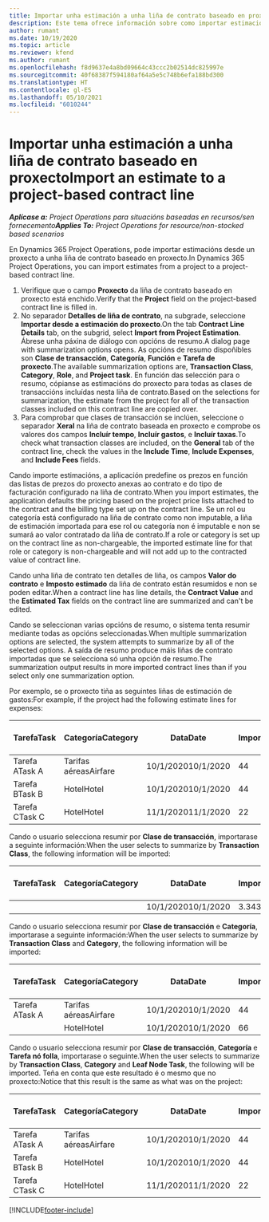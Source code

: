 ```yaml
---
title: Importar unha estimación a unha liña de contrato baseado en proxecto
description: Este tema ofrece información sobre como importar estimacións dun proxecto a unha liña de contrato.
author: rumant
ms.date: 10/19/2020
ms.topic: article
ms.reviewer: kfend
ms.author: rumant
ms.openlocfilehash: f8d9637e4a8bd09664c43ccc2b02514dc825997e
ms.sourcegitcommit: 40f68387f594180af64a5e5c748b6efa188bd300
ms.translationtype: HT
ms.contentlocale: gl-ES
ms.lasthandoff: 05/10/2021
ms.locfileid: "6010244"
---
```

# <a name="import-an-estimate-to-a-project-based-contract-line"></a><span data-ttu-id="563f5-103">Importar unha estimación a unha liña de contrato baseado en proxecto</span><span class="sxs-lookup"><span data-stu-id="563f5-103">Import an estimate to a project-based contract line</span></span>

<span data-ttu-id="563f5-104">_**Aplícase a:** Project Operations para situacións baseadas en recursos/sen fornecemento_</span><span class="sxs-lookup"><span data-stu-id="563f5-104">_**Applies To:** Project Operations for resource/non-stocked based scenarios_</span></span>

<span data-ttu-id="563f5-105">En Dynamics 365 Project Operations, pode importar estimacións desde un proxecto a unha liña de contrato baseado en proxecto.</span><span class="sxs-lookup"><span data-stu-id="563f5-105">In Dynamics 365 Project Operations, you can import estimates from a project to a project-based contract line.</span></span>

1. <span data-ttu-id="563f5-106">Verifique que o campo **Proxecto** da liña de contrato baseado en proxecto está enchido.</span><span class="sxs-lookup"><span data-stu-id="563f5-106">Verify that the **Project** field on the project-based contract line is filled in.</span></span>
2. <span data-ttu-id="563f5-107">No separador **Detalles de liña de contrato**, na subgrade, seleccione **Importar desde a estimación do proxecto**.</span><span class="sxs-lookup"><span data-stu-id="563f5-107">On the tab **Contract Line Details** tab, on the subgrid, select **Import from Project Estimation**.</span></span> <span data-ttu-id="563f5-108">Ábrese unha páxina de diálogo con opcións de resumo.</span><span class="sxs-lookup"><span data-stu-id="563f5-108">A dialog page with summarization options opens.</span></span> <span data-ttu-id="563f5-109">As opcións de resumo dispoñibles son **Clase de transacción**, **Categoría**, **Función** e **Tarefa de proxecto**.</span><span class="sxs-lookup"><span data-stu-id="563f5-109">The available summarization options are, **Transaction Class**, **Category**, **Role**, and **Project task**.</span></span> <span data-ttu-id="563f5-110">En función das selección para o resumo, cópianse as estimacións do proxecto para todas as clases de transaccións incluídas nesta liña de contrato.</span><span class="sxs-lookup"><span data-stu-id="563f5-110">Based on the selections for summarization, the estimate from the project for all of the transaction classes included on this contract line are copied over.</span></span> 
3. <span data-ttu-id="563f5-111">Para comprobar que clases de transacción se inclúen, seleccione o separador **Xeral** na liña de contrato baseada en proxecto e comprobe os valores dos campos **Incluír tempo**, **Incluír gastos**, e **Incluír taxas**.</span><span class="sxs-lookup"><span data-stu-id="563f5-111">To check what transaction classes are included, on the **General** tab of the contract line, check the values in the **Include Time**, **Include Expenses**, and **Include Fees** fields.</span></span>

<span data-ttu-id="563f5-112">Cando importe estimacións, a aplicación predefine os prezos en función das listas de prezos do proxecto anexas ao contrato e do tipo de facturación configurado na liña de contrato.</span><span class="sxs-lookup"><span data-stu-id="563f5-112">When you import estimates, the application defaults the pricing based on the project price lists attached to the contract and the billing type set up on the contract line.</span></span> <span data-ttu-id="563f5-113">Se un rol ou categoría está configurado na liña de contrato como non imputable, a liña de estimación importada para ese rol ou categoría non é imputable e non se sumará ao valor contratado da liña de contrato.</span><span class="sxs-lookup"><span data-stu-id="563f5-113">If a role or category is set up on the contract line as non-chargeable, the imported estimate line for that role or category is non-chargeable and will not add up to the contracted value of contract line.</span></span>

<span data-ttu-id="563f5-114">Cando unha liña de contrato ten detalles de liña, os campos **Valor do contrato** e **Imposto estimado** da liña de contrato están resumidos e non se poden editar.</span><span class="sxs-lookup"><span data-stu-id="563f5-114">When a contract line has line details, the **Contract Value** and the **Estimated Tax** fields on the contract line are summarized and can't be edited.</span></span>

<span data-ttu-id="563f5-115">Cando se seleccionan varias opcións de resumo, o sistema tenta resumir mediante todas as opcións seleccionadas.</span><span class="sxs-lookup"><span data-stu-id="563f5-115">When multiple summarization options are selected, the system attempts to summarize by all of the selected options.</span></span> <span data-ttu-id="563f5-116">A saída de resumo produce máis liñas de contrato importadas que se selecciona só unha opción de resumo.</span><span class="sxs-lookup"><span data-stu-id="563f5-116">The summarization output results in more imported contract lines than if you select only one summarization option.</span></span>

<span data-ttu-id="563f5-117">Por exemplo, se o proxecto tiña as seguintes liñas de estimación de gastos:</span><span class="sxs-lookup"><span data-stu-id="563f5-117">For example, if the project had the following estimate lines for expenses:</span></span>

| <span data-ttu-id="563f5-118">Tarefa</span><span class="sxs-lookup"><span data-stu-id="563f5-118">Task</span></span> | <span data-ttu-id="563f5-119">Categoría</span><span class="sxs-lookup"><span data-stu-id="563f5-119">Category</span></span> | <span data-ttu-id="563f5-120">Data</span><span class="sxs-lookup"><span data-stu-id="563f5-120">Date</span></span> | <span data-ttu-id="563f5-121">Importe</span><span class="sxs-lookup"><span data-stu-id="563f5-121">Quantity</span></span> | <span data-ttu-id="563f5-122">Prezo por unidade</span><span class="sxs-lookup"><span data-stu-id="563f5-122">Unit price</span></span> | <span data-ttu-id="563f5-123">Importe </span><span class="sxs-lookup"><span data-stu-id="563f5-123">Amount</span></span> |
| --- | --- | --- | --- | --- | --- |
| <span data-ttu-id="563f5-124">Tarefa A</span><span class="sxs-lookup"><span data-stu-id="563f5-124">Task A</span></span> | <span data-ttu-id="563f5-125">Tarifas aéreas</span><span class="sxs-lookup"><span data-stu-id="563f5-125">Airfare</span></span> | <span data-ttu-id="563f5-126">10/1/2020</span><span class="sxs-lookup"><span data-stu-id="563f5-126">10/1/2020</span></span> | <span data-ttu-id="563f5-127">4</span><span class="sxs-lookup"><span data-stu-id="563f5-127">4</span></span> | <span data-ttu-id="563f5-128">400</span><span class="sxs-lookup"><span data-stu-id="563f5-128">400</span></span> | <span data-ttu-id="563f5-129">1600</span><span class="sxs-lookup"><span data-stu-id="563f5-129">1600</span></span> |
| <span data-ttu-id="563f5-130">Tarefa B</span><span class="sxs-lookup"><span data-stu-id="563f5-130">Task B</span></span> | <span data-ttu-id="563f5-131">Hotel</span><span class="sxs-lookup"><span data-stu-id="563f5-131">Hotel</span></span> | <span data-ttu-id="563f5-132">10/1/2020</span><span class="sxs-lookup"><span data-stu-id="563f5-132">10/1/2020</span></span> | <span data-ttu-id="563f5-133">4</span><span class="sxs-lookup"><span data-stu-id="563f5-133">4</span></span> | <span data-ttu-id="563f5-134">200</span><span class="sxs-lookup"><span data-stu-id="563f5-134">200</span></span> | <span data-ttu-id="563f5-135">800</span><span class="sxs-lookup"><span data-stu-id="563f5-135">800</span></span> |
| <span data-ttu-id="563f5-136">Tarefa C</span><span class="sxs-lookup"><span data-stu-id="563f5-136">Task C</span></span> | <span data-ttu-id="563f5-137">Hotel</span><span class="sxs-lookup"><span data-stu-id="563f5-137">Hotel</span></span> | <span data-ttu-id="563f5-138">11/1/2020</span><span class="sxs-lookup"><span data-stu-id="563f5-138">11/1/2020</span></span> | <span data-ttu-id="563f5-139">2</span><span class="sxs-lookup"><span data-stu-id="563f5-139">2</span></span> | <span data-ttu-id="563f5-140">200</span><span class="sxs-lookup"><span data-stu-id="563f5-140">200</span></span> | <span data-ttu-id="563f5-141">400</span><span class="sxs-lookup"><span data-stu-id="563f5-141">400</span></span> |

<span data-ttu-id="563f5-142">Cando o usuario selecciona resumir por **Clase de transacción**, importarase a seguinte información:</span><span class="sxs-lookup"><span data-stu-id="563f5-142">When the user selects to summarize by **Transaction Class**, the following information will be imported:</span></span>

| <span data-ttu-id="563f5-143">Tarefa</span><span class="sxs-lookup"><span data-stu-id="563f5-143">Task</span></span> | <span data-ttu-id="563f5-144">Categoría</span><span class="sxs-lookup"><span data-stu-id="563f5-144">Category</span></span> | <span data-ttu-id="563f5-145">Data</span><span class="sxs-lookup"><span data-stu-id="563f5-145">Date</span></span> | <span data-ttu-id="563f5-146">Importe</span><span class="sxs-lookup"><span data-stu-id="563f5-146">Quantity</span></span> | <span data-ttu-id="563f5-147">Prezo por unidade</span><span class="sxs-lookup"><span data-stu-id="563f5-147">Unit price</span></span> | <span data-ttu-id="563f5-148">Importe </span><span class="sxs-lookup"><span data-stu-id="563f5-148">Amount</span></span> |
| --- | --- | --- | --- | --- | --- |
| &nbsp;  | &nbsp;  | <span data-ttu-id="563f5-149">10/1/2020</span><span class="sxs-lookup"><span data-stu-id="563f5-149">10/1/2020</span></span> | <span data-ttu-id="563f5-150">3.34</span><span class="sxs-lookup"><span data-stu-id="563f5-150">3.34</span></span> | <span data-ttu-id="563f5-151">840</span><span class="sxs-lookup"><span data-stu-id="563f5-151">840</span></span> | <span data-ttu-id="563f5-152">2800</span><span class="sxs-lookup"><span data-stu-id="563f5-152">2800</span></span> |

<span data-ttu-id="563f5-153">Cando o usuario selecciona resumir por **Clase de transacción** e **Categoría**, importarase a seguinte información:</span><span class="sxs-lookup"><span data-stu-id="563f5-153">When the user selects to summarize by **Transaction Class** and **Category**, the following information will be imported:</span></span>

| <span data-ttu-id="563f5-154">Tarefa</span><span class="sxs-lookup"><span data-stu-id="563f5-154">Task</span></span> | <span data-ttu-id="563f5-155">Categoría</span><span class="sxs-lookup"><span data-stu-id="563f5-155">Category</span></span> | <span data-ttu-id="563f5-156">Data</span><span class="sxs-lookup"><span data-stu-id="563f5-156">Date</span></span> | <span data-ttu-id="563f5-157">Importe</span><span class="sxs-lookup"><span data-stu-id="563f5-157">Quantity</span></span> | <span data-ttu-id="563f5-158">Prezo por unidade</span><span class="sxs-lookup"><span data-stu-id="563f5-158">Unit price</span></span> | <span data-ttu-id="563f5-159">Importe </span><span class="sxs-lookup"><span data-stu-id="563f5-159">Amount</span></span> |
| --- | --- | --- | --- | --- | --- |
| <span data-ttu-id="563f5-160">Tarefa A</span><span class="sxs-lookup"><span data-stu-id="563f5-160">Task A</span></span> | <span data-ttu-id="563f5-161">Tarifas aéreas</span><span class="sxs-lookup"><span data-stu-id="563f5-161">Airfare</span></span> | <span data-ttu-id="563f5-162">10/1/2020</span><span class="sxs-lookup"><span data-stu-id="563f5-162">10/1/2020</span></span> | <span data-ttu-id="563f5-163">4</span><span class="sxs-lookup"><span data-stu-id="563f5-163">4</span></span> | <span data-ttu-id="563f5-164">400</span><span class="sxs-lookup"><span data-stu-id="563f5-164">400</span></span> | <span data-ttu-id="563f5-165">1600</span><span class="sxs-lookup"><span data-stu-id="563f5-165">1600</span></span> |
| &nbsp;  | <span data-ttu-id="563f5-166">Hotel</span><span class="sxs-lookup"><span data-stu-id="563f5-166">Hotel</span></span> | <span data-ttu-id="563f5-167">10/1/2020</span><span class="sxs-lookup"><span data-stu-id="563f5-167">10/1/2020</span></span> | <span data-ttu-id="563f5-168">6</span><span class="sxs-lookup"><span data-stu-id="563f5-168">6</span></span> | <span data-ttu-id="563f5-169">200</span><span class="sxs-lookup"><span data-stu-id="563f5-169">200</span></span> | <span data-ttu-id="563f5-170">1200</span><span class="sxs-lookup"><span data-stu-id="563f5-170">1200</span></span> |

<span data-ttu-id="563f5-171">Cando o usuario selecciona resumir por **Clase de transacción**, **Categoría** e **Tarefa nó folla**, importarase o seguinte.</span><span class="sxs-lookup"><span data-stu-id="563f5-171">When the user selects to summarize by **Transaction Class**, **Category** and **Leaf Node Task**, the following will be imported.</span></span> <span data-ttu-id="563f5-172">Teña en conta que este resultado é o mesmo que no proxecto:</span><span class="sxs-lookup"><span data-stu-id="563f5-172">Notice that this result is the same as what was on the project:</span></span>

| <span data-ttu-id="563f5-173">Tarefa</span><span class="sxs-lookup"><span data-stu-id="563f5-173">Task</span></span> | <span data-ttu-id="563f5-174">Categoría</span><span class="sxs-lookup"><span data-stu-id="563f5-174">Category</span></span> | <span data-ttu-id="563f5-175">Data</span><span class="sxs-lookup"><span data-stu-id="563f5-175">Date</span></span> | <span data-ttu-id="563f5-176">Importe</span><span class="sxs-lookup"><span data-stu-id="563f5-176">Quantity</span></span> | <span data-ttu-id="563f5-177">Prezo por unidade</span><span class="sxs-lookup"><span data-stu-id="563f5-177">Unit price</span></span> | <span data-ttu-id="563f5-178">Importe </span><span class="sxs-lookup"><span data-stu-id="563f5-178">Amount</span></span> |
| --- | --- | --- | --- | --- | --- |
| <span data-ttu-id="563f5-179">Tarefa A</span><span class="sxs-lookup"><span data-stu-id="563f5-179">Task A</span></span> | <span data-ttu-id="563f5-180">Tarifas aéreas</span><span class="sxs-lookup"><span data-stu-id="563f5-180">Airfare</span></span> | <span data-ttu-id="563f5-181">10/1/2020</span><span class="sxs-lookup"><span data-stu-id="563f5-181">10/1/2020</span></span> | <span data-ttu-id="563f5-182">4</span><span class="sxs-lookup"><span data-stu-id="563f5-182">4</span></span> | <span data-ttu-id="563f5-183">400</span><span class="sxs-lookup"><span data-stu-id="563f5-183">400</span></span> | <span data-ttu-id="563f5-184">1600</span><span class="sxs-lookup"><span data-stu-id="563f5-184">1600</span></span> |
| <span data-ttu-id="563f5-185">Tarefa B</span><span class="sxs-lookup"><span data-stu-id="563f5-185">Task B</span></span> | <span data-ttu-id="563f5-186">Hotel</span><span class="sxs-lookup"><span data-stu-id="563f5-186">Hotel</span></span> | <span data-ttu-id="563f5-187">10/1/2020</span><span class="sxs-lookup"><span data-stu-id="563f5-187">10/1/2020</span></span> | <span data-ttu-id="563f5-188">4</span><span class="sxs-lookup"><span data-stu-id="563f5-188">4</span></span> | <span data-ttu-id="563f5-189">200</span><span class="sxs-lookup"><span data-stu-id="563f5-189">200</span></span> | <span data-ttu-id="563f5-190">800</span><span class="sxs-lookup"><span data-stu-id="563f5-190">800</span></span> |
| <span data-ttu-id="563f5-191">Tarefa C</span><span class="sxs-lookup"><span data-stu-id="563f5-191">Task C</span></span> | <span data-ttu-id="563f5-192">Hotel</span><span class="sxs-lookup"><span data-stu-id="563f5-192">Hotel</span></span> | <span data-ttu-id="563f5-193">11/1/2020</span><span class="sxs-lookup"><span data-stu-id="563f5-193">11/1/2020</span></span> | <span data-ttu-id="563f5-194">2</span><span class="sxs-lookup"><span data-stu-id="563f5-194">2</span></span> | <span data-ttu-id="563f5-195">200</span><span class="sxs-lookup"><span data-stu-id="563f5-195">200</span></span> | <span data-ttu-id="563f5-196">400</span><span class="sxs-lookup"><span data-stu-id="563f5-196">400</span></span> |


[!INCLUDE[footer-include](../includes/footer-banner.md)]